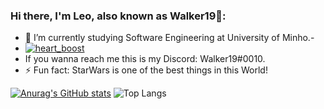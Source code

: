 ### Hi there, I'm Leo, also known as Walker19👋:
- 🔭 I’m currently studying Software Engineering at University of Minho.- 
- [![heart_boost](https://emoji.gg/assets/emoji/2184-heart-boost.png)](https://emoji.gg/emoji/2184-heart-boost)
- If you wanna reach me this is my Discord: Walker19#0010. 
- ⚡ Fun fact: StarWars is one of the best things in this World!


[![Anurag's GitHub stats](https://github-readme-stats.vercel.app/api?username=Leonardo1924&show_icons=true&theme=gruvbox)](https://github.com/anuraghazra/github-readme-stats) ![Top Langs](https://github-readme-stats.vercel.app/api/top-langs/?username=Leonardo1924&layout=compact&theme=gruvbox)

